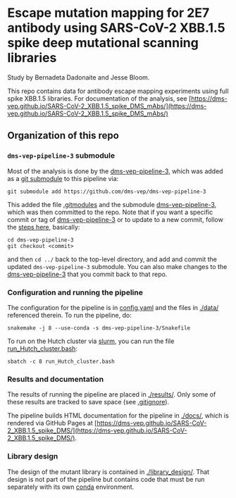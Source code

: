 # Escape mutation mapping for 2E7 antibody using SARS-CoV-2 XBB.1.5 spike deep mutational scanning libraries
Study by Bernadeta Dadonaite and Jesse Bloom.  

This repo contains data for antibody escape mapping experiments using full spike XBB.1.5 libraries.
For documentation of the analysis, see [https://dms-vep.github.io/SARS-CoV-2_XBB.1.5_spike_DMS_mAbs/](https://dms-vep.github.io/SARS-CoV-2_XBB.1.5_spike_DMS_mAbs/)

## Organization of this repo

### `dms-vep-pipeline-3` submodule

Most of the analysis is done by the [dms-vep-pipeline-3](https://github.com/dms-vep/dms-vep-pipeline-3), which was added as a [git submodule](https://git-scm.com/book/en/v2/Git-Tools-Submodules) to this pipeline via:

    git submodule add https://github.com/dms-vep/dms-vep-pipeline-3

This added the file [.gitmodules](.gitmodules) and the submodule [dms-vep-pipeline-3](dms-vep-pipeline-3), which was then committed to the repo.
Note that if you want a specific commit or tag of [dms-vep-pipeline-3](https://github.com/dms-vep/dms-vep-pipeline-3) or to update to a new commit, follow the [steps here](https://stackoverflow.com/a/10916398), basically:

    cd dms-vep-pipeline-3
    git checkout <commit>

and then `cd ../` back to the top-level directory, and add and commit the updated `dms-vep-pipeline-3` submodule.
You can also make changes to the [dms-vep-pipeline-3](https://github.com/dms-vep/dms-vep-pipeline-3) that you commit back to that repo.

### Configuration and running the pipeline
The configuration for the pipeline is in [config.yaml](config.yaml) and the files in [./data/](data) referenced therein.
To run the pipeline, do:

    snakemake -j 8 --use-conda -s dms-vep-pipeline-3/Snakefile

To run on the Hutch cluster via [slurm](https://slurm.schedmd.com/), you can run the file [run_Hutch_cluster.bash](run_Hutch_cluster.bash):

    sbatch -c 8 run_Hutch_cluster.bash

### Results and documentation
The results of running the pipeline are placed in [./results/](results).
Only some of these results are tracked to save space (see [.gitignore](.gitignore)).

The pipeline builds HTML documentation for the pipeline in [./docs/](docs), which is rendered via GitHub Pages at [https://dms-vep.github.io/SARS-CoV-2_XBB.1.5_spike_DMS/](https://dms-vep.github.io/SARS-CoV-2_XBB.1.5_spike_DMS/).

### Library design
The design of the mutant library is contained in [./library_design/](library_design).
That design is not part of the pipeline but contains code that must be run separately with its own [conda](https://docs.conda.io/) environment.
